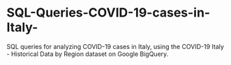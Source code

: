 # SQL-Queries-COVID-19-cases-in-Italy-
SQL queries for analyzing COVID-19 cases in Italy, using the COVID-19 Italy - Historical Data by Region dataset on Google BigQuery.
